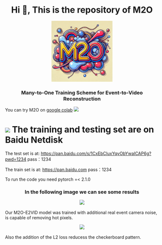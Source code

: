 <h1 align="center">Hi 👋, This is the repository of M2O </h1>


<p align="center">
<img src="https://github.com/RodrigoGantier/M2O/blob/main/imgs/M2O%20logo.png" height="200" />
</p>

<h3 align="center">Many-to-One Training Scheme for Event-to-Video Reconstruction</h3>

You can try M2O on [google colab](https://colab.research.google.com/drive/1_a7sUYXiC94thhQ0fXRL1UvhddLt9Fje#scrollTo=aHITjhQP2HkC) 
[<img src="https://img.shields.io/badge/-colab-05122A?style=flat&logo=googlecolab"/>](https://colab.research.google.com/drive/1y3S9V3smWDdXoCqh_7dRofaONx0TS79E?usp=sharing)


# <img src="https://www.bestundertaking.net:81/images/videoLogo.gif" width ="25"> <b>The training and testing set are on Baidu Netdisk</b> 

The test set is at:
https://pan.baidu.com/s/1CxEbCluxYqvObYwaICAP6g?pwd=1234 
pass：1234


The train set is at:
https://pan.baidu.com
pass：1234

To run the code you need pytorch =< 2.1.0 

<h3 align="center">In the following image we can see some results</h3>


<p align="center">
<img src="https://github.com/RodrigoGantier/M2O/blob/main/imgs/hot_pixel.gif" height="200" />
</p>


Our M2O-E2VID model was trained with additional real event camera noise, is capable of removing hot pixels.

<p align="center">
<img src="https://github.com/RodrigoGantier/M2O/blob/main/imgs/Checkerboard.gif" height="200" />
</p>


Also the addition of the L2 loss reducess the checkerboard pattern.

